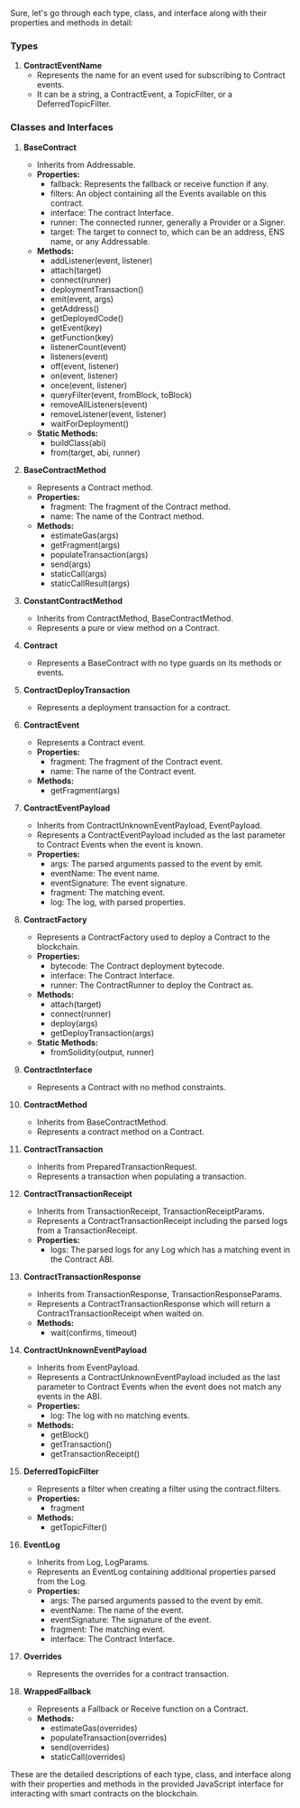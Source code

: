 Sure, let's go through each type, class, and interface along with their properties and methods in detail:

### Types

1. **ContractEventName**
   - Represents the name for an event used for subscribing to Contract events.
   - It can be a string, a ContractEvent, a TopicFilter, or a DeferredTopicFilter.

### Classes and Interfaces

1. **BaseContract**
   - Inherits from Addressable.
   - **Properties:**
     - fallback: Represents the fallback or receive function if any.
     - filters: An object containing all the Events available on this contract.
     - interface: The contract Interface.
     - runner: The connected runner, generally a Provider or a Signer.
     - target: The target to connect to, which can be an address, ENS name, or any Addressable.
   - **Methods:**
     - addListener(event, listener)
     - attach(target)
     - connect(runner)
     - deploymentTransaction()
     - emit(event, args)
     - getAddress()
     - getDeployedCode()
     - getEvent(key)
     - getFunction(key)
     - listenerCount(event)
     - listeners(event)
     - off(event, listener)
     - on(event, listener)
     - once(event, listener)
     - queryFilter(event, fromBlock, toBlock)
     - removeAllListeners(event)
     - removeListener(event, listener)
     - waitForDeployment()
   - **Static Methods:**
     - buildClass(abi)
     - from(target, abi, runner)

2. **BaseContractMethod**
   - Represents a Contract method.
   - **Properties:**
     - fragment: The fragment of the Contract method.
     - name: The name of the Contract method.
   - **Methods:**
     - estimateGas(args)
     - getFragment(args)
     - populateTransaction(args)
     - send(args)
     - staticCall(args)
     - staticCallResult(args)

3. **ConstantContractMethod**
   - Inherits from ContractMethod, BaseContractMethod.
   - Represents a pure or view method on a Contract.

4. **Contract**
   - Represents a BaseContract with no type guards on its methods or events.

5. **ContractDeployTransaction**
   - Represents a deployment transaction for a contract.

6. **ContractEvent**
   - Represents a Contract event.
   - **Properties:**
     - fragment: The fragment of the Contract event.
     - name: The name of the Contract event.
   - **Methods:**
     - getFragment(args)

7. **ContractEventPayload**
   - Inherits from ContractUnknownEventPayload, EventPayload.
   - Represents a ContractEventPayload included as the last parameter to Contract Events when the event is known.
   - **Properties:**
     - args: The parsed arguments passed to the event by emit.
     - eventName: The event name.
     - eventSignature: The event signature.
     - fragment: The matching event.
     - log: The log, with parsed properties.

8. **ContractFactory**
   - Represents a ContractFactory used to deploy a Contract to the blockchain.
   - **Properties:**
     - bytecode: The Contract deployment bytecode.
     - interface: The Contract Interface.
     - runner: The ContractRunner to deploy the Contract as.
   - **Methods:**
     - attach(target)
     - connect(runner)
     - deploy(args)
     - getDeployTransaction(args)
   - **Static Methods:**
     - fromSolidity(output, runner)

9. **ContractInterface**
   - Represents a Contract with no method constraints.

10. **ContractMethod**
    - Inherits from BaseContractMethod.
    - Represents a contract method on a Contract.

11. **ContractTransaction**
    - Inherits from PreparedTransactionRequest.
    - Represents a transaction when populating a transaction.

12. **ContractTransactionReceipt**
    - Inherits from TransactionReceipt, TransactionReceiptParams.
    - Represents a ContractTransactionReceipt including the parsed logs from a TransactionReceipt.
    - **Properties:**
      - logs: The parsed logs for any Log which has a matching event in the Contract ABI.

13. **ContractTransactionResponse**
    - Inherits from TransactionResponse, TransactionResponseParams.
    - Represents a ContractTransactionResponse which will return a ContractTransactionReceipt when waited on.
    - **Methods:**
      - wait(confirms, timeout)

14. **ContractUnknownEventPayload**
    - Inherits from EventPayload.
    - Represents a ContractUnknownEventPayload included as the last parameter to Contract Events when the event does not match any events in the ABI.
    - **Properties:**
      - log: The log with no matching events.
    - **Methods:**
      - getBlock()
      - getTransaction()
      - getTransactionReceipt()

15. **DeferredTopicFilter**
    - Represents a filter when creating a filter using the contract.filters.
    - **Properties:**
      - fragment
    - **Methods:**
      - getTopicFilter()

16. **EventLog**
    - Inherits from Log, LogParams.
    - Represents an EventLog containing additional properties parsed from the Log.
    - **Properties:**
      - args: The parsed arguments passed to the event by emit.
      - eventName: The name of the event.
      - eventSignature: The signature of the event.
      - fragment: The matching event.
      - interface: The Contract Interface.

17. **Overrides**
    - Represents the overrides for a contract transaction.

18. **WrappedFallback**
    - Represents a Fallback or Receive function on a Contract.
    - **Methods:**
      - estimateGas(overrides)
      - populateTransaction(overrides)
      - send(overrides)
      - staticCall(overrides)

These are the detailed descriptions of each type, class, and interface along with their properties and methods in the provided JavaScript interface for interacting with smart contracts on the blockchain.

